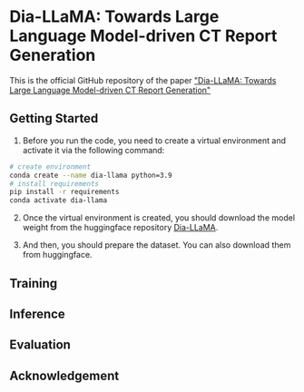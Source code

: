 # Dia-LLaMA: Towards Large Language Model-driven CT Report Generation

This is the official GitHub repository of the paper ["Dia-LLaMA: Towards Large Language Model-driven CT Report Generation"](https://arxiv.org/pdf/2403.16386)

## Getting Started

1. Before you run the code, you need to create a virtual environment and activate it via the following command:

```bash
# create environment
conda create --name dia-llama python=3.9
# install requirements
pip install -r requirements
conda activate dia-llama
```

2. Once the virtual environment is created, you should download the model weight from the huggingface repository [Dia-LLaMA](https://huggingface.co/Trusure/Dia-LLaMA/tree/main).

3. And then, you should prepare the dataset. You can also download them from huggingface.

## Training

## Inference

## Evaluation

## Acknowledgement
